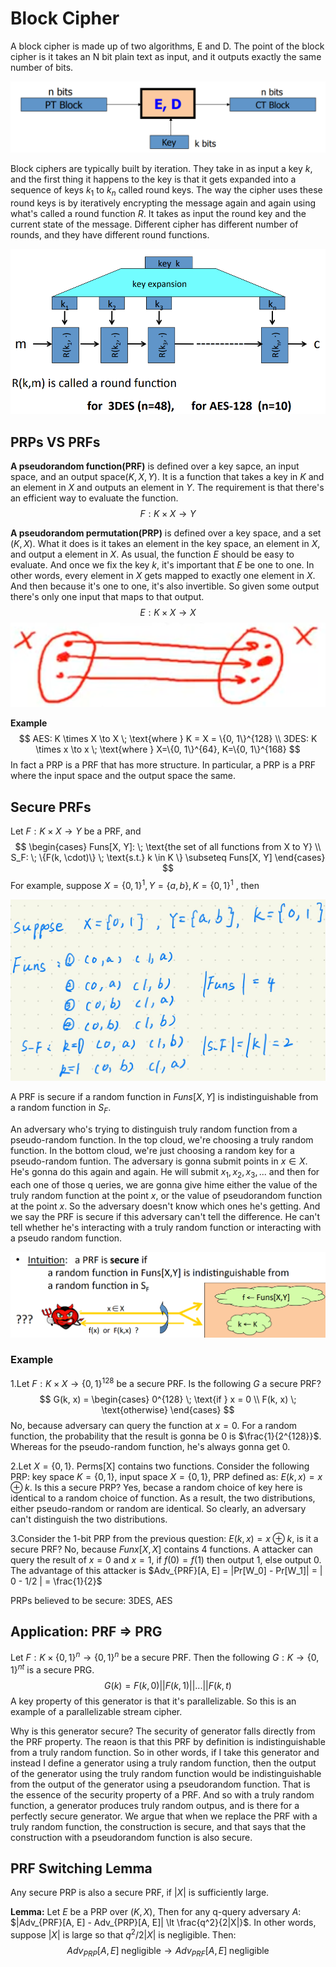 # Block Cipher

A block cipher is made up of two algorithms, E and D. The point of the block cipher is it takes an N bit plain text as input, and it outputs exactly the same number of bits.

![1651825036720](../../img/1651825036720.png)

Block ciphers are typically built by iteration. They take in as input a key $k$, and the first thing it happens to the key is that it gets expanded into a sequence of keys $k_1$ to $k_n$ called round keys. The way the cipher uses these round keys is by iteratively encrypting the message again and again using what's called a round function $R$. It takes as input the round key and the current state of the message. Different cipher has different number of rounds, and they have different round functions.

![1651825635090](../../img/1651825635090.png)

## PRPs VS PRFs

**A pseudorandom function(PRF)** is defined over a key sapce, an input space, and an output space($K, X, Y$). It is a function that takes a key in $K$ and an element in $X$ and outputs an element in $Y$. The requirement is that there's an efficient way to evaluate the function.
$$
F: K \times X \to Y
$$


**A pseudorandom permutation(PRP)** is defined over a key space, and a set ($K, X$). What it does is it takes an element in the key space, an element in $X$, and output a element in $X$. As usual, the function $E$ should be easy to evaluate. And once we fix the key $k$, it's important that $E$ be one to one. In other words, every element in $X$ gets mapped to exactly one element in $X$. And then because it's one to one, it's also invertible. So given some output there's only one input that maps to that output.
$$
E: K \times X \to X
$$
![1651826530782](../../img/1651826530782.png)

**Example**
$$
AES: K \times X \to X \; \text{where } K = X = \{0, 1\}^{128} \\
3DES: K \times x \to x \; \text{where } X=\{0, 1\}^{64}, K=\{0, 1\}^{168}
$$
In fact a PRP is a PRF that has more structure. In particular, a PRP is a PRF where the input space and the output space the same.

## Secure PRFs

Let $F: K \times X \to Y$ be a PRF, and 
$$
\begin{cases}
Funs[X, Y]: \; \text{the set of all functions from X to Y} \\
S_F: \; \{F(k, \cdot)\} \; \text{s.t.} k \in K \} \subseteq Funs[X, Y]
\end{cases}
$$
For example, suppose $X = \{0, 1\}^1,  Y=\{a, b\}, K=\{0, 1\}^1$ , then 

![img](../../img/BF6C5B074EC52B202EE1D1205DCC572B.png)

A PRF is secure if a random function in $Funs[X, Y]$ is indistinguishable from a random function in $S_F$.

An adversary who's trying to distinguish truly random function from a pseudo-random function. In the top cloud, we're choosing a truly random function. In the bottom cloud, we're just choosing a random key for a pseudo-random funtion. The adversary is gonna submit points in $x \in X$. He's gonna do this again and again. He will submit $x_1, x_2, x_3,...$ and then for each one of those q  ueries, we are gonna give hime either the value of the truly random function at the point $x$, or the value of pseudorandom function at the point $x$. So the adversary doesn't know which ones he's getting. And we say the PRF is secure if this adversary can't tell the difference. He can't tell whether he's interacting with a truly random function or interacting with a pseudo random function.

![1651832591944](../../img/1651832591944.png)

### Example

1.Let $F: K \times X \to \{0, 1\}^{128}$ be a secure PRF. Is the following $G$ a secure PRF? 
$$
G(k, x) = \begin{cases}
			0^{128} \; \text{if } x = 0 \\
			F(k, x) \; \text{otherwise}
		 \end{cases}
$$
No, because adversary can query the function at $x = 0$. For a random function, the probability that the result is gonna be 0 is $\frac{1}{2^{128}}$. Whereas for the pseudo-random function, he's always gonna get 0.

2.Let $X = \{0, 1\}$. Perms[X] contains two functions. Consider the following PRP: key space $K = \{0, 1\}$, input space $X = \{0, 1\}$, PRP defined as: $E(k, x) = x \oplus k$. Is this a secure PRP? Yes, becase a random choice of key here is identical to a random choice of function. As a result, the two distributions, either pseudo-random or random are identical. So clearly, an adversary can't distinguish the two distributions.

3.Consider the 1-bit PRP from the previous question: $E(k, x) = x \oplus k$, is it a secure PRF? No, because $Funx[X, X]$ contains 4 functions. A attacker can query the result of $x=0$ and $x=1$, if $f(0) = f(1)$ then output 1, else output 0. The advantage of this attacker is $Adv_{PRF}[A, E] = |Pr[W_0] - Pr[W_1]| = | 0 - 1/2 | = \frac{1}{2}$

PRPs believed to be secure: 3DES, AES

## Application: PRF => PRG

Let $F: K \times \{0, 1\}^n \to \{0, 1\}^n$ be a secure PRF. Then the following $G: K \to \{0, 1\}^{nt}$ is a secure PRG.
$$
G(k) = F(k, 0) || F(k, 1) || ... || F(k, t)
$$
A key property of this generator is that it's parallelizable. So this is an example of a parallelizable stream cipher.

Why is this generator secure? The security of generator falls directly from the PRF property. The reaon is that this PRF by definition is indistinguishable from a truly random function. So in other words, if I take this generator and instead I define a generator using a truly random function, then the output of the generator using the truly random function would be indistinguishable from the output of the generator using a pseudorandom function. That is the essence of the security property of a PRF. And so with a truly random function, a generator produces truly random outpus, and is there for a perfectly secure generator. We argue that when we replace the PRF with a truly random function, the construction is secure, and that says that the construction with a pseudorandom function is also secure.

## PRF Switching Lemma

Any secure PRP is also a secure PRF, if $|X|$ is sufficiently large.

**Lemma:** Let $E$ be a PRP over $(K, X)$, Then for any q-query adversary $A$: $|Adv_{PRF}[A, E] - Adv_{PRP}[A, E]| \lt \frac{q^2}{2|X|}$. In other words, suppose $|X|$ is large so that $q^2 / 2|X|$ is negligible. Then:
$$
Adv_{PRP}[A, E] \; \text{negligible} \to Adv_{PRF}[A, E] \; \text{negligible}
$$
